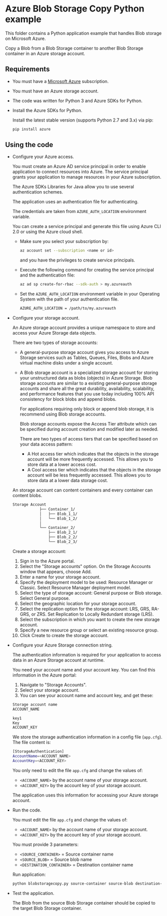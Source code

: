 # Azure Blob Storage Copy Python example

This folder contains a Python application example that handles Blob storage on Microsoft Azure.

Copy a Blob from a Blob Storage container to another Blob Storage container in an Azure storage account.

## Requirements

* You must have a [Microsoft Azure](https://azure.microsoft.com/) subscription.
* You must have an Azure storage account.
* The code was written for Python 3 and Azure SDKs for Python.
* Install the Azure SDKs for Python.

  Install the latest stable version (supports Python 2.7 and 3.x) via pip:

  ```bash
  pip install azure
  ```

## Using the code

* Configure your Azure access.

  You must create an Azure AD service principal in order to enable application to connect resources into Azure. The service principal grants your application to manage resources in your Azure subscription.

  The Azure SDKs Libraries for Java allow you to use several authentication schemes.

  The application uses an authentication file for authenticating.

  The credentials are taken from `AZURE_AUTH_LOCATION` environment variable.

  You can create a service principal and generate this file using Azure CLI 2.0 or using the Azure cloud shell.

  * Make sure you select your subscription by:

    ```bash
    az account set --subscription <name or id>
    ```

    and you have the privileges to create service principals.

  * Execute the following command for creating the service principal and the authentication file:
  
    ```bash
    az ad sp create-for-rbac --sdk-auth > my.azureauth
    ```
  
  * Set the `AZURE_AUTH_LOCATION` environment variable in your Operating System with the path of your authentication file.

    ```bash
    AZURE_AUTH_LOCATION = /path/to/my.azureauth
    ```

* Configure your storage account.

  An Azure storage account provides a unique namespace to store and access your Azure Storage data objects.
  
  There are two types of storage accounts:
  
  * A general-purpose storage account gives you access to Azure Storage services such as Tables, Queues, Files, Blobs and Azure virtual machine disks under a single account.

  * A Blob storage account is a specialized storage account for storing your unstructured data as blobs (objects) in Azure Storage.
    Blob storage accounts are similar to a existing general-purpose storage accounts and share all the great durability, availability,
    scalability, and performance features that you use today including 100% API consistency for block blobs and append blobs.

    For applications requiring only block or append blob storage, it is recommend using Blob storage accounts.

    Blob storage accounts expose the Access Tier attribute which can be specified during account creation and modified later as needed.

    There are two types of access tiers that can be specified based on your data access pattern:
    * A Hot access tier which indicates that the objects in the storage account will be more frequently accessed.
      This allows you to store data at a lower access cost.
    * A Cool access tier which indicates that the objects in the storage account will be less frequently accessed.
      This allows you to store data at a lower data storage cost.
  
  An storage account can content containers and every container can content blobs.

  ```bash
  Storage Account
              ├── Container_1/
              │   ├── Blob_1_1/
              │   └── Blob_1_2/
              │
              └── Container_2/
                  ├── Blob_2_1/
                  ├── Blob_2_2/
                  └── Blob_2_3/
  ```

  Create a storage account:
  
  1. Sign in to the Azure portal.
  2. Select the "Storage accounts" option. On the Storage Accounts window that appears, choose Add.
  3. Enter a name for your storage account.
  4. Specify the deployment model to be used: Resource Manager or Classic. Select Resource Manager deployment model.
  5. Select the type of storage account: General purpose or Blob storage. Select General purpose.
  6. Select the geographic location for your storage account.
  7. Select the replication option for the storage account: LRS, GRS, RA-GRS, or ZRS. Set Replication to Locally Redundant storage (LRS).
  8. Select the subscription in which you want to create the new storage account.
  9. Specify a new resource group or select an existing resource group.
  10. Click Create to create the storage account.

* Configure your Azure Storage connection string.

  The authentication information is required for your application to access data in an Azure Storage account at runtime.

  You need your account name and your account key. You can find this information in the Azure portal:
  
    1. Navigate to "Storage Accounts".
    2. Select your storage account.
    3. You can see your account name and account key, and get these:

    ```bash
    Storage account name
    ACCOUNT_NAME
    ```

    ```bash
    key1
    Key
    ACCOUNT_KEY
    ```
  
  We store the storage authentication information in a config file (`app.cfg`). The file content is:

  ```bash
  [StorageAuthentication]
  AccountName=<ACCOUNT_NAME>
  AccountKey=<ACCOUNT_KEY>
  ```

  You only need to edit the file `app.cfg` and change the values of:
  
  * `<ACCOUNT_NAME>` by the account name of your storage account.
  * `<ACCOUNT_KEY>` by the account key of your storage account.
  
  The application uses this information for accessing your Azure storage account.

* Run the code.

  You must edit the file `app.cfg` and change the values of:
  
  * `<ACCOUNT_NAME>` by the account name of your storage account.
  * `<ACCOUNT_KEY>` by the account key of your storage account.

  You must provide 3 parameters:

  * `<SOURCE_CONTAINER>`      = Source container name
  * `<SOURCE_BLOB>`           = Source blob name
  * `<DESTINATION_CONTAINER>` = Destination container name

  Run application:

  ```bash
  python blobstoragecopy.py source-container source-blob destination-container
  ```

* Test the application.

  The Blob from the source Blob Storage container should be copied to the target Blob Storage container.

